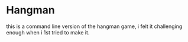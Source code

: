 # Hangman
this is a command line version of the hangman game, i felt it challenging enough when i 1st tried to make it.
